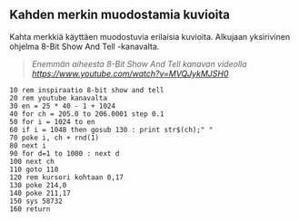 ## Kahden merkin muodostamia kuvioita

Kahta merkkiä käyttäen muodostuvia erilaisia kuvioita. Alkujaan yksirivinen ohjelma 8-Bit Show And Tell -kanavalta.


> _Enemmän aiheesta 8-Bit Show And Tell kanavan videolla https://www.youtube.com/watch?v=MVQJykMJSH0_



```
10 rem inspiraatio 8-bit show and tell
20 rem youtube kanavalta
30 en = 25 * 40 - 1 + 1024
40 for ch = 205.0 to 206.0001 step 0.1
50 for i = 1024 to en
60 if i = 1048 then gosub 130 : print str$(ch);" "
70 poke i, ch + rnd(1)
80 next i
90 for d=1 to 1000 : next d
100 next ch
110 goto 110
120 rem kursori kohtaan 0,17
130 poke 214,0
140 poke 211,17
150 sys 58732
160 return

```
